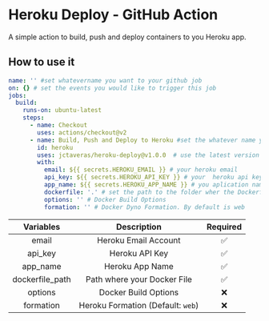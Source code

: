 # Heroku Deploy - GitHub Action

A simple action to build, push and deploy containers to you  Heroku app.

## How to use it

```yml
name: '' #set whatevername you want to your github job
on: {} # set the events you would like to trigger this job
jobs:
  build:
    runs-on: ubuntu-latest
    steps:
      - name: Checkout
        uses: actions/checkout@v2
      - name: Build, Push and Deploy to Heroku #set the whatever name you want to this step
        id: heroku
        uses: jctaveras/heroku-deploy@v1.0.0  # use the latest version of the action
        with:
          email: ${{ secrets.HEROKU_EMAIL }} # your heroku email
          api_key: ${{ secrets.HEROKU_API_KEY }} # your  heroku api key
          app_name: ${{ secrets.HEROKU_APP_NAME }} # you aplication name
          dockerfile: '.' # set the path to the folder wher the Dockerfile is located, usually at root folder
          options: '' # Docker Build Options
          formation: '' # Docker Dyno Formation. By default is web
```

| Variables          | Description                         | Required       |
|:----------------:|:-----------------------------:|:-------------:|
| email                | Heroku Email Account          | ✅               |
| api_key             | Heroku API Key                    | ✅               |
| app_name         | Heroku App Name               | ✅               |
| dockerfile_path | Path where your Docker File | ✅               |
| options             | Docker Build Options           | ❌               |
| formation           | Heroku Formation (Default: `web`)       | ❌               |
